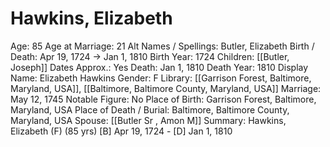 # Hawkins, Elizabeth

Age: 85
Age at Marriage: 21
Alt Names / Spellings: Butler, Elizabeth
Birth / Death: Apr 19, 1724 → Jan 1, 1810
Birth Year: 1724
Children: [[Butler, Joseph]]
Dates Approx.: Yes
Death: Jan 1, 1810
Death Year: 1810
Display Name: Elizabeth Hawkins
Gender: F
Library: [[Garrison Forest, Baltimore, Maryland, USA]], [[Baltimore, Baltimore County, Maryland, USA]]
Marriage: May 12, 1745
Notable Figure: No
Place of Birth: Garrison Forest, Baltimore, Maryland, USA
Place of Death / Burial: Baltimore, Baltimore County, Maryland, USA
Spouse: [[Butler Sr , Amon M]]
Summary: Hawkins, Elizabeth (F) (85 yrs)
[B] Apr 19, 1724 - [D] Jan 1, 1810